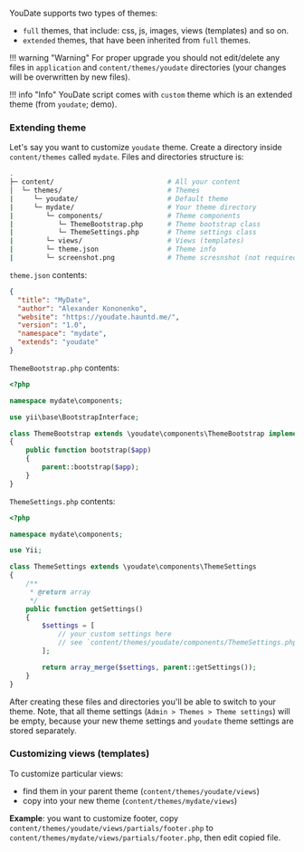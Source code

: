 YouDate supports two types of themes:

* `full` themes, that include: css, js, images, views (templates) and so on.
* `extended` themes, that have been inherited from `full` themes.

!!! warning "Warning"
    For proper upgrade you should not edit/delete any files in `application` and `content/themes/youdate` directories
    (your changes will be overwritten by new files).
    
!!! info "Info"
    YouDate script comes with `custom` theme which is an extended theme (from `youdate`; demo).

### Extending theme

Let's say you want to customize `youdate` theme. Create a directory inside `content/themes` called `mydate`.
Files and directories structure is:

``` sh
.
├─ content/                            # All your content
│  └─ themes/                          # Themes
|     └─ youdate/                      # Default theme
|     └─ mydate/                       # Your theme directory
|        └─ components/                # Theme components
|           └─ ThemeBootstrap.php      # Theme bootstrap class
|           └─ ThemeSettings.php       # Theme settings class
|        └─ views/                     # Views (templates)
|        └─ theme.json                 # Theme info
|        └─ screenshot.png             # Theme scresnshot (not required)
```

`theme.json` contents:

```json
{
  "title": "MyDate",
  "author": "Alexander Kononenko",
  "website": "https://youdate.hauntd.me/",
  "version": "1.0",
  "namespace": "mydate",
  "extends": "youdate"
}
```

`ThemeBootstrap.php` contents:

```php
<?php

namespace mydate\components;

use yii\base\BootstrapInterface;

class ThemeBootstrap extends \youdate\components\ThemeBootstrap implements BootstrapInterface
{
    public function bootstrap($app)
    {
        parent::bootstrap($app);
    }
}
```

`ThemeSettings.php` contents:

```php
<?php

namespace mydate\components;

use Yii;

class ThemeSettings extends \youdate\components\ThemeSettings
{
    /**
     * @return array
     */
    public function getSettings()
    {
        $settings = [
            // your custom settings here
            // see `content/themes/youdate/components/ThemeSettings.php for reference
        ];

        return array_merge($settings, parent::getSettings());
    }
}
```

After creating these files and directories you'll be able to switch to your theme. Note, that all theme settings
(`Admin > Themes > Theme settings`) will be empty, because your new theme settings and `youdate` theme settings are stored separately.

### Customizing views (templates)

To customize particular views:

* find them in your parent theme (`content/themes/youdate/views`)
* copy into your new theme (`content/themes/mydate/views`)

**Example**: you want to customize footer, copy `content/themes/youdate/views/partials/footer.php` to 
`content/themes/mydate/views/partials/footer.php`, then edit copied file.
